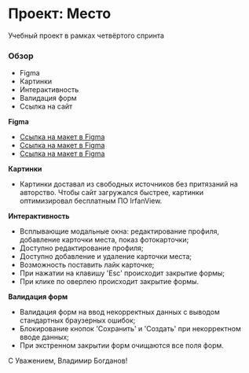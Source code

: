 # Проект: Место

Учебный проект в рамках четвёртого спринта

### Обзор

- Figma
- Картинки
- Интерактивность
- Валидация форм
- Ссылка на сайт

**Figma**

- [Ссылка на макет в Figma](https://www.figma.com/file/2cn9N9jSkmxD84oJik7xL7/JavaScript.-Sprint-4?node-id=0%3A1)
- [Ссылка на макет в Figma](https://www.figma.com/file/bjyvbKKJN2naO0ucURl2Z0/JavaScript.-Sprint-5?node-id=0%3A1)
- [Ссылка на макет в Figma](https://www.figma.com/file/kRVLKwYG3d1HGLvh7JFWRT/JavaScript.-Sprint-6?node-id=0%3A1)

**Картинки**

- Картинки доставал из свободных источников без притязаний на авторство.
  Чтобы сайт загружался быстрее, картинки оптимизировал бесплатным ПО IrfanView.

**Интерактивность**

- Всплывающие модальные окна: редактирование профиля, добавление карточки места, показ фотокарточки;
- Доступно редактирование профиля;
- Доступно добавление и удаление карточки места;
- Возможность поставить лайк карточке;
- При нажатии на клавишу 'Esc' происходит закрытие формы;
- При клике по оверлею происходит закрытие формы.

**Валидация форм**

- Валидация форм на ввод некорректных данных с выводом стандартных браузерных ошибок;
- Блокирование кнопок 'Сохранить' и 'Создать' при некорректном вводе данных;
- При экстренном закрытии форм очищаются все поля форм.

С Уважением, Владимир Богданов!
